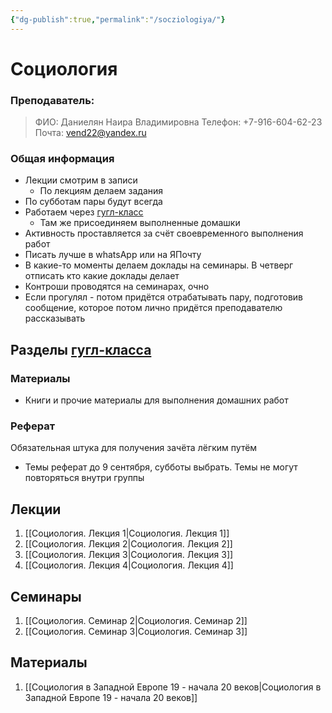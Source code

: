 ```yaml
---
{"dg-publish":true,"permalink":"/socziologiya/"}
---
```


# Социология

### Преподаватель:

> ФИО: Даниелян Наира Владимировна
> Телефон: +7-916-604-62-23
> Почта: vend22@yandex.ru

### Общая информация

- Лекции смотрим в записи
	- По лекциям делаем задания
- По субботам пары будут всегда
- Работаем через [гугл-класс](https://classroom.google.com/u/1/c/NjIwOTY0MDU4MDc4)
	- Там же присоединяем выполненные домашки
- Активность проставляется за счёт своевременного выполнения работ
- Писать лучше в whatsApp или на ЯПочту
- В какие-то моменты делаем доклады на семинары. В четверг отписать кто какие доклады делает
- Контроши проводятся на семинарах, очно
- Если прогулял - потом придётся отрабатывать пару, подготовив сообщение, которое потом лично придётся преподавателю рассказывать

## Разделы [гугл-класса](https://classroom.google.com/u/1/c/NjIwOTY0MDU4MDc4)

### Материалы

- Книги и прочие материалы для выполнения домашних работ

### Реферат

Обязательная штука для получения зачёта лёгким путём

- Темы реферат до 9 сентября, субботы выбрать. Темы не могут повторяться внутри группы

## Лекции

1. [[Социология. Лекция 1\|Социология. Лекция 1]]
2. [[Социология. Лекция 2\|Социология. Лекция 2]]
3. [[Социология. Лекция 3\|Социология. Лекция 3]]
4. [[Социология. Лекция 4\|Социология. Лекция 4]]
## Семинары

1. [[Социология. Семинар 2\|Социология. Семинар 2]]
2. [[Социология. Семинар 3\|Социология. Семинар 3]]
## Материалы

1. [[Социология в Западной Европе 19 - начала 20 веков\|Социология в Западной Европе 19 - начала 20 веков]]
